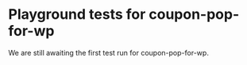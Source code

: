 # Playground tests for coupon-pop-for-wp
We are still awaiting the first test run for coupon-pop-for-wp.
